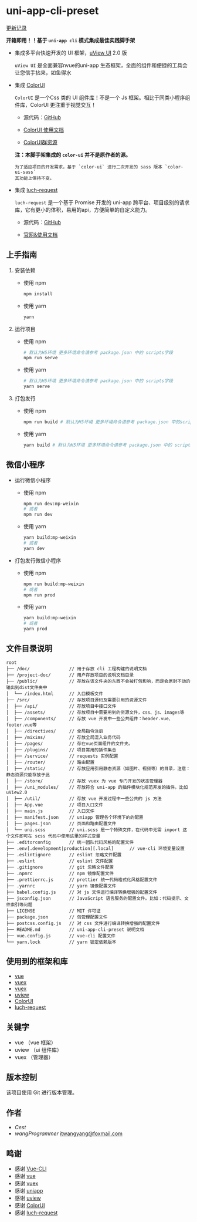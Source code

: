 
# uni-app-cli-preset

[更新记录](./doc/CHANGELOG.md)

**开箱即用！！基于 ```uni-app cli``` 模式集成最佳实践脚手架**

- 集成多平台快速开发的 UI 框架，[uView UI](https://www.uviewui.com) 2.0 版

  `uView UI` 是全面兼容nvue的uni-app 生态框架，全面的组件和便捷的工具会让您信手拈来，如鱼得水

- 集成 [ColorUI](https://github.com/weilanwl/ColorUI)

  `ColorUI` 是一个Css 类的 UI 组件库！不是一个 Js 框架。相比于同类小程序组件库，ColorUI 更注重于视觉交互！
  
  - 源代码：[GitHub](https://github.com/weilanwl/ColorUI)

  - [ColorUI 使用文档]('http://docs.xzeu.com/#/info/%E5%BF%AB%E9%80%9F%E5%BC%80%E5%A7%8B/%E5%BF%AB%E9%80%9F%E5%B8%83%E7%BD%B2')

  - [ColorUI群资源](https://www.yuque.com/colorui)

  **注：本脚手架集成的 `color-ui` 并不是原作者的源。**
  
      为了适应项目的开发需求，基于 `color-ui` 进行二次开发的 sass 版本 `color-ui-sass`
      其功能上保持不变。

- 集成 [luch-request](https://github.com/lei-mu/luch-request)
  
  `luch-request` 是一个基于 Promise 开发的 uni-app 跨平台、项目级别的请求库，它有更小的体积，易用的api，方便简单的自定义能力。

  - 源代码：[GitHub](https://github.com/lei-mu/luch-request)

  - [官网&使用文档]('https://www.quanzhan.co/luch-request/')

## 上手指南

1. 安装依赖

   - 使用 npm

      ```bash
      npm install
      ```

    - 使用 yarn

      ```bash
      yarn
      ```

2. 运行项目

    - 使用 npm

      ```bash
      # 默认为H5环境 更多环境命令请参考 package.json 中的 scripts字段
      npm run serve 
      ```

    - 使用 yarn

      ```bash
      # 默认为H5环境 更多环境命令请参考 package.json 中的 scripts字段
      yarn serve 
      ```

3. 打包发行

    - 使用 npm

      ```bash
      npm run build # 默认为H5环境 更多环境命令请参考 package.json 中的scripts字段
      ```

    - 使用 yarn

      ```bash
      yarn build # 默认为H5环境 更多环境命令请参考 package.json 中的 scripts字段
      ```

## 微信小程序

- 运行微信小程序

  - 使用 npm

    ```bash
    npm run dev:mp-weixin
    # 或者
    npm run dev
    ```

  - 使用 yarn

    ```bash
    yarn build:mp-weixin
    # 或者
    yarn dev
    ```

- 打包发行微信小程序

  - 使用 npm

    ```bash
    npm run build:mp-weixin
    # 或者
    npm run prod  
    ```

  - 使用 yarn

    ```bash
    yarn build:mp-weixin
    # 或者
    yarn prod  
      ```

## 文件目录说明

```tree
root
├── /doc/               // 用于存放 cli 工程构建的说明文档 
├── /project-doc/       // 用户存放项目的说明文档目录
├── /public/            // 存放在该文件夹的东西不会被打包影响，而是会原封不动的输出到dist文件夹中
│  └── /index.html      // 入口模板文件
├── /src/               // 存放项目源码及需要引用的资源文件
│  ├── /api/            // 存放项目中接口文件
│  ├── /assets/         // 存放项目中需要用到的资源文件，css、js、images等
│  ├── /components/     // 存放 vue 开发中一些公共组件：header.vue、footer.vue等
│  ├── /directives/     // 全局指令注册
│  ├── /mixins/         // 存放全局混入业务代码
│  ├── /pages/          // 存在vue页面组件的文件夹。
│  ├── /plugins/        // 项目常用的插件集合
│  ├── /service/        // requests 实例配置
│  ├── /router/         // 路由配置
│  ├── /static/         // 存放应用引用静态资源（如图片、视频等）的目录，注意：静态资源只能存放于此
│  ├── /store/          // 存放 vuex 为 vue 专门开发的状态管理器
│  ├── /uni_modules/    // 存放符合 uni-app 的插件模块化规范开发的插件。比如 uView2.0
│  ├── /util/           // 存放 vue 开发过程中一些公共的 js 方法
│  ├── App.vue          // 项目入口文件
│  ├── main.js          // 入口文件
│  ├── manifest.json    // uniapp 管理各个环境下的的配置
│  ├── pages.json       // 页面和路由配置文件
│  └── uni.scss         // uni.scss 是一个特殊文件，在代码中无需 import 这个文件即可在 scss 代码中使用这里的样式变量
├── .editorconfig       // 统一团队代码风格的配置文件
├── .env[.development|production][.local]      // vue-cli 环境变量设置
├── .eslintignore       // eslint 忽略文件配置
├── .eslint             // eslint 文件配置
├── .gitignore          // git 忽略文件配置
├── .npmrc              // npm 镜像配置文件
├── .prettierrc.js      // prettier 统一代码格式化风格配置文件
├── .yarnrc             // yarn 镜像配置文件
├── babel.config.js     // 对 js 文件进行编译转换增强的配置文件
├── jsconfig.json       // JavaScript 语言服务的配置文件。比如：代码提示、文件索引等问题
├── LICENSE             // MIT 许可证
├── package.json        // 包管理配置文件
├── postcss.config.js   // 对 css 文件进行编译转换增强的配置文件
├── README.md           // uni-app-cli-preset 说明文档 
├── vue.config.js       // vue-cli 配置文件
└── yarn.lock           // yarn 锁定依赖版本
```

## 使用到的框架和库

- [vue](https://cn.vuejs.org/)
- [vuex](https://vuex.vuejs.org/zh/)
- [vuex](https://vuex.vuejs.org/zh/)
- [uview](https://www.uviewui.com/)
- [ColorUI](https://github.com/weilanwl/ColorUI)
- [luch-request](https://github.com/lei-mu/luch-request)

## 关键字

- vue （vue 框架）
- uview （ui 组件库）
- vuex （管理器）

## 版本控制

  该项目使用 Git 进行版本管理。

## 作者

- _Cest_
- _wangProgrammer_ itwangyang@foxmail.com

## 鸣谢

- 感谢 [Vue-CLI](https://cli.vuejs.org)
- 感谢 [vue](https://cn.vuejs.org/)
- 感谢 [vuex](https://vuex.vuejs.org/zh/)
- 感谢 [uniapp](https://uniapp.dcloud.io/)
- 感谢 [uview](https://www.uviewui.com/)
- 感谢 [ColorUI](https://github.com/weilanwl/ColorUI)
- 感谢 [luch-request](https://github.com/lei-mu/luch-request)
